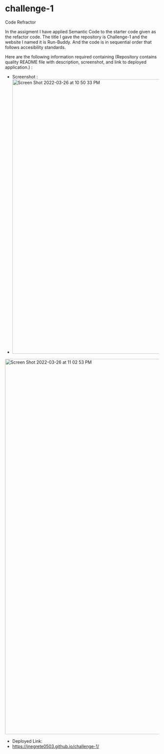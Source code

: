 # challenge-1

Code Refractor

In the assigment I have applied Semantic Code to the starter code given as the refactor code. The title I gave the repository is Challenge-1 and the website I named it is Run-Buddy. And the code is in sequential order that follows accesibility standards.


Here are the following information required containing (Repository contains quality README file with description, screenshot, and link to deployed application.) :

- Screenshot : 
- <img width="895" alt="Screen Shot 2022-03-26 at 10 50 33 PM" src="https://user-images.githubusercontent.com/99146757/160268640-a8fa3b3d-d9a7-4c96-b0fb-3fbc8ef6ec54.png">

<img width="1224" alt="Screen Shot 2022-03-26 at 11 02 53 PM" src="https://user-images.githubusercontent.com/99146757/160268931-a25f378d-0886-4377-857d-3c563857151c.png">

- Deployed Link:
- https://jnegrete0503.github.io/challenge-1/
